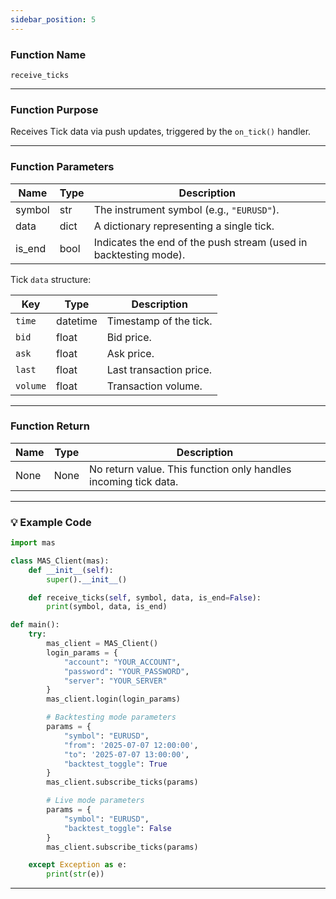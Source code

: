 ```yaml
---
sidebar_position: 5
---
```

### Function Name

`receive_ticks`

---

### Function Purpose

Receives Tick data via push updates, triggered by the `on_tick()` handler.

---

### Function Parameters

| Name    | Type    | Description                                 |
|---------|---------|---------------------------------------------|
| symbol  | str     | The instrument symbol (e.g., `"EURUSD"`).   |
| data    | dict    | A dictionary representing a single tick.    |
| is_end  | bool    | Indicates the end of the push stream (used in backtesting mode). |

Tick `data` structure:

| Key      | Type     | Description                  |
|----------|----------|------------------------------|
| `time`   | datetime | Timestamp of the tick.       |
| `bid`    | float    | Bid price.                   |
| `ask`    | float    | Ask price.                   |
| `last`   | float    | Last transaction price.      |
| `volume` | float    | Transaction volume.          |

---

### Function Return

| Name   | Type | Description                              |
|--------|------|------------------------------------------|
| None   | None | No return value. This function only handles incoming tick data. |

---

### 💡 Example Code

```python
import mas

class MAS_Client(mas):
    def __init__(self):
        super().__init__()

    def receive_ticks(self, symbol, data, is_end=False):
        print(symbol, data, is_end)

def main():
    try:
        mas_client = MAS_Client()
        login_params = {
            "account": "YOUR_ACCOUNT",
            "password": "YOUR_PASSWORD",
            "server": "YOUR_SERVER"
        }
        mas_client.login(login_params)

        # Backtesting mode parameters
        params = {
            "symbol": "EURUSD",
            "from": '2025-07-07 12:00:00',
            "to": '2025-07-07 13:00:00',
            "backtest_toggle": True
        }
        mas_client.subscribe_ticks(params)

        # Live mode parameters
        params = {
            "symbol": "EURUSD",
            "backtest_toggle": False
        }
        mas_client.subscribe_ticks(params)

    except Exception as e:
        print(str(e))
```
---